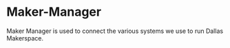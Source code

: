 Maker-Manager
=============

Maker Manager is used to connect the various systems we use to run Dallas Makerspace.
